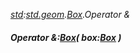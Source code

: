 _[std](../../modules/std/std-module.md):[std.geom](../../modules/std/std-geom.md).[Box<T>](../../modules/std/std-geom-box.md).Operator &_
##### Operator &:[Box](../../modules/std/std-geom-box.md)<T>( box:[Box](../../modules/std/std-geom-box.md)<T> )
